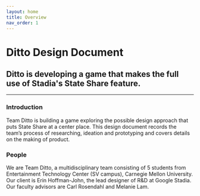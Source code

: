```yaml
---
layout: home
title: Overview
nav_order: 1
---
```


# Ditto Design Document
## Ditto is developing a game that makes the full use of Stadia's State Share feature.
---
### Introduction
Team Ditto is building a game exploring the possible design approach that puts State Share at a center place. This design document records the team’s process of researching, ideation and prototyping and covers details on the making of product.

### People
We are Team Ditto, a multidisciplinary team consisting of 5 students from Entertainment Technology Center (SV campus), Carnegie Mellon University. 
Our client is Erin Hoffman-John, the lead designer of R&D at Google Stadia. 
Our faculty advisors are Carl Rosendahl and Melanie Lam.


